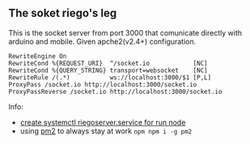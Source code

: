 ## The soket riego's leg

This is the socket server from port 3000 that comunicate directly with arduino and mobile.
Given apche2(v2.4+) configuration.
```
RewriteEngine On
RewriteCond %{REQUEST_URI}  ^/socket.io            [NC]
RewriteCond %{QUERY_STRING} transport=websocket    [NC]
RewriteRule /(.*)           ws://localhost:3000/$1 [P,L]
ProxyPass /socket.io http://localhost:3000/socket.io
ProxyPassReverse /socket.io http://localhost:3000/socket.io
```




Info:
 - [create systemctl riegoserver.service for run node](https://nodesource.com/blog/running-your-node-js-app-with-systemd-part-1/)
 - using [pm2](http://pm2.keymetrics.io/) to always stay at work ```npm npm i -g pm2```